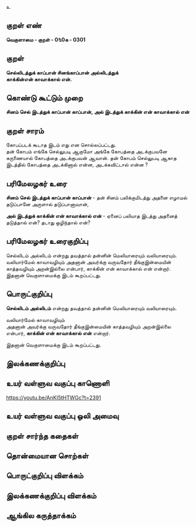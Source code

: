 உ

## குறள் எண் 

**வெகுளாமை - குறள் - 0௩0க - 0301**  

## குறள் 

**செல்லிடத்துக் காப்பான் சினங்காப்பான் அல்லிடத்துக்  
காக்கின்என் காவாக்கால் என்.**

## கொண்டு கூட்டும் முறை

**சினம் செல் இடத்துக் காப்பான் காப்பான், அல் இடத்துக் காக்கின் என் காவாக்கால் என்**  

## குறள் சாரம் 

கோபப்படக் கூடாத இடம் எது என சொல்லப்பட்டது.  
தன் கோபம் எங்கே செல்லுபடி ஆகுமோ அங்கே கோபத்தை அடக்குபவனே கருணையால் கோபத்தை அடக்குபவன் ஆவான். தன் கோபம் செல்லுபடி ஆகாத இடத்தில் கோபத்தை அடக்கினால் என்ன, அடக்கவிட்டால் என்ன ?

## பரிமேலழகர் உரை

**சினம் செல் இடத்துக் காப்பான் காப்பான்** - தன் சினம் பலிக்குமிடத்து அதனை எழாமல் தடுப்பானே அருளால் தடுப்பானாவான்,  

**அல் இடத்துக் காக்கின் என் காவாக்கால் என்** - ஏனைப் பலியாத இடத்து அதனைத் தடுத்தால் என்? தடாது ஒழிந்தால் என்?  

## பரிமேலழகர் உரைகுறிப்பு   

செல்லிடம் அல்லிடம் என்றது தவத்தால் தன்னின் மெலியாரையும் வலியாரையும்.   
வலியார்மேல் காவாவழியும் அதனான் அவர்க்கு வருவதோர் தீங்குஇன்மையின் காத்தவழியும் அறன்இல்லை என்பார், காக்கின் என் காவாக்கால் என் என்றார்.  
இதனான் வெகுளாமைக்கு இடம் கூறப்பட்டது.   

## பொருட்குறிப்பு 

**செல்லிடம் அல்லிடம்** என்றது தவத்தால் தன்னின் மெலியாரையும் வலியாரையும்.   

வலியார்மேல் காவாவழியும்   
அதனான் அவர்க்கு வருவதோர் தீங்குஇன்மையின் காத்தவழியும் அறன்இல்லை என்பார், **காக்கின் என் காவாக்கால் என்** என்றார்.  

இதனான் வெகுளாமைக்கு இடம் கூறப்பட்டது.   

## இலக்கணக்குறிப்பு  


## உயர் வள்ளுவ வகுப்பு காணொளி

https://youtu.be/AnKI5tHTWGc?t=2391

## உயர் வள்ளுவ வகுப்பு ஒலி அமைவு 

 
## குறள் சார்ந்த கதைகள் 


## தொன்மையான சொற்கள்


## பொருட்குறிப்பு விளக்கம்


## இலக்கணக்குறிப்பு விளக்கம்


## ஆங்கில கருத்தாக்கம் 


